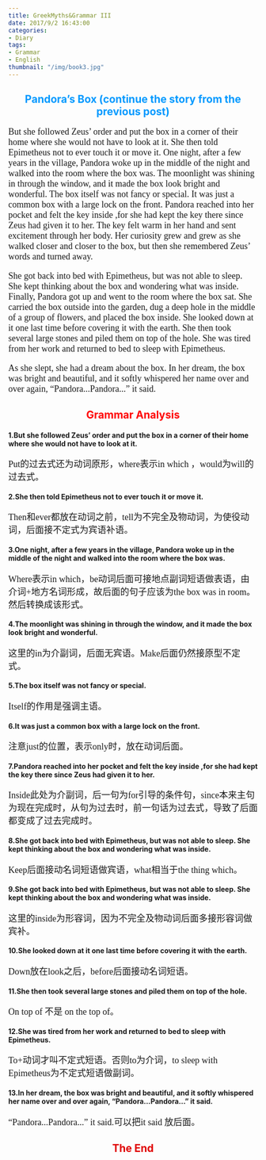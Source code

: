```yaml
---
title: GreekMyths&Grammar III
date: 2017/9/2 16:43:00
categories: 
- Diary
tags:
- Grammar
- English
thumbnail: "/img/book3.jpg"
---
```


## <font color=#0099ff><center> Pandora’s Box (continue the story from the previous post)</center></font> ##

<font size=4 face="微软雅黑">
But she followed Zeus’ order and put the box in a corner of their home where she would not have to look at it. She then told Epimetheus not to ever touch it or move it.
One night, after a few years in the village, Pandora woke up in the middle of the night and walked into the room where the box was. The moonlight was shining in through the window, and it made the box look bright and wonderful. The box itself was not fancy or special. It was just a common box with a large lock on the front. Pandora reached into her pocket and felt the key inside ,for she had kept the key there since Zeus had given it to her. The key felt warm in her hand and sent excitement through her body. Her curiosity grew and grew as she walked closer and closer to the box, but then she remembered Zeus’ words and turned away.

She got back into bed with Epimetheus, but was not able to sleep. She kept thinking about the box and wondering what was inside. Finally, Pandora got up and went to the room where the box sat. She carried the box outside into the garden, dug a deep hole in the middle of a group of flowers, and placed the box inside. She looked down at it one last time before covering it with the earth. She then took several large stones and piled them on top of the hole. She was tired from her work and returned to bed to sleep with Epimetheus.

As she slept, she had a dream about the box. In her dream, the box was bright and beautiful, and it softly whispered her name over and over again, “Pandora...Pandora...” it said.


</font>

## <font color=red><center>Grammar Analysis</center> </font> ##

#### 1.But she followed Zeus’ order and put the box in a corner of their home where she would not have to look at it.

<font size=4 face="微软雅黑">
Put的过去式还为动词原形，where表示in which ，would为will的过去式。
</font>

#### 2.She then told Epimetheus not to ever touch it or move it.

<font size=4 face="微软雅黑">
Then和ever都放在动词之前，tell为不完全及物动词，为使役动词，后面接不定式为宾语补语。
</font>

#### 3.One night, after a few years in the village, Pandora woke up in the middle of the night and walked into the room where the box was.

<font size=4 face="微软雅黑">
Where表示in which，be动词后面可接地点副词短语做表语，由介词+地方名词形成，故后面的句子应该为the box was in room。然后转换成该形式。
</font>

#### 4.The moonlight was shining in through the window, and it made the box look bright and wonderful.

<font size=4 face="微软雅黑">
这里的in为介副词，后面无宾语。Make后面仍然接原型不定式。
</font>

#### 5.The box itself was not fancy or special.

<font size=4 face="微软雅黑">
Itself的作用是强调主语。
</font>

#### 6.It was just a common box with a large lock on the front.

<font size=4 face="微软雅黑">
注意just的位置，表示only时，放在动词后面。
</font>

#### 7.Pandora reached into her pocket and felt the key inside ,for she had kept the key there since Zeus had given it to her.

<font size=4 face="微软雅黑">
Inside此处为介副词，后一句为for引导的条件句，since本来主句为现在完成时，从句为过去时，前一句话为过去式，导致了后面都变成了过去完成时。
</font>

#### 8.She got back into bed with Epimetheus, but was not able to sleep. She kept thinking about the box and wondering what was inside.

<font size=4 face="微软雅黑">
Keep后面接动名词短语做宾语，what相当于the thing which。
</font>

#### 9.She got back into bed with Epimetheus, but was not able to sleep. She kept thinking about the box and wondering what was inside.

<font size=4 face="微软雅黑">
这里的inside为形容词，因为不完全及物动词后面多接形容词做宾补。
</font>

#### 10.She looked down at it one last time before covering it with the earth.

<font size=4 face="微软雅黑">
Down放在look之后，before后面接动名词短语。
</font>

#### 11.She then took several large stones and piled them on top of the hole.

<font size=4 face="微软雅黑">
On top of 不是 on the top of。
</font>

#### 12.She was tired from her work and returned to bed to sleep with Epimetheus.

<font size=4 face="微软雅黑">
To+动词才叫不定式短语。否则to为介词，to sleep with Epimetheus为不定式短语做副词。
</font>

#### 13.In her dream, the box was bright and beautiful, and it softly whispered her name over and over again, “Pandora...Pandora...” it said.

<font size=4 face="微软雅黑">
“Pandora...Pandora...” it said.可以把it said 放后面。
</font>


## <font color=yellowish><center>The End</center> ##
